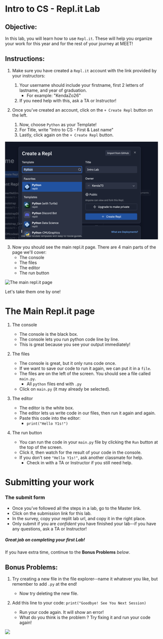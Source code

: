 # Intro to CS - Repl.it Lab

## Objective: 
In this lab, you will learn how to use `Repl.it`. These will help you organize your work for this year and for the rest of your journey at MEET!


## Instructions:

1. Make sure you have created a `Repl.it` account with the link provided by your instructors:
    1. Your username should include your firstname, first 2 letters of lastname, and year of graduation.
       - For example: "KendaZo26"
    3. If you need help with this, ask a TA or Instructor!

2. Once you've created an account, click on the `+ Create Repl` button on the left.
   1. Now, choose `Python` as your Template!
    2. For Title, write "Intro to CS - First & Last name"
    3. Lastly, click again on the `+ Create Repl` button.
    
![Team Tabs](Create_Repl.png)

<!--
3. On the group page, you can see all your current labs.
    1. You should see one called `01 - Intro to CS`--click to start the lab.
-->

3. Now you should see the main repl.it page. There are 4 main parts of the page we'll cover:
    - The console
    - The files
    - The editor
    - The run button
    
![The main repl.it page](lab1_1.png)

Let's take them one by one!

# The Main Repl.it page

1. The console
    - The console is the black box.
    - The console lets you run python code line by line.
    - This is great because you see your output immediately!
   <!--
    - Try pasting this code into the console and hitting `ENTER` to run it!
        - `print("Hello World!")`
        - Note: Use ctr shift V to paste your code to the console.
   -->     
2. The files
    - The console is great, but it only runs code once.
    - If we want to save our code to run it again, we can put it in a `file`.
    - The files are on the left of the screen. You should see a file called `main.py`.
        - All `python` files end with `.py`
    - Click on `main.py` (it may already be selected).
    
3. The editor
    - The editor is the white box.
    -  The editor lets us write code in our files, then run it again and again.
    - Paste this code into the editor:
        - `print("Hello Y1s!")`
        
4. The run button
    - You can run the code in your `main.py` file by clicking the `Run` button at the top of the screen.
    - Click it, then watch for the result of your code in the console.
    - If you don't see `"Hello Y1s!"`, ask another classmate for help.
        - Check in with a TA or Instructor if you still need help.

<!--
5. The test tab
    - Tests help us make sure our code is working correctly.
    - Click the checkmark on the left of the screen to open the tests tab.
    - Click the `Run tests` button to run tests on your code.
    - If you copied the code exactly from step `3`--it should pass!
        - If the test doesn't pass, ask another classmate for help.
        
       
![The test tab](https://gcdnb.pbrd.co/images/uLZ6GGpKBv09.png)

 -->

 
 # Submitting your work
 
 ### The submit form
- Once you've followed all the steps in a lab, go to the Master link.
- Click on the submission link for this lab.
- In the survey, copy your replit lab url, and copy it in the right place. 
- Only submit if you are *confident* you have finished your lab--if you have any questions, ask a TA or Instructor!
<!--
        
5. The submit button
    - Once you've followed all the steps in a lab and the test passes, you can click the submit button.
    - Only submit if you are *confident* you have finished your lab--if you have any questions, ask a TA or Instructor!
-->
##### Great job on completing your first Lab!

If you have extra time, continue to the **Bonus Problems** *below*.

## Bonus Problems:

1. Try creating a new file in the file explorer--name it whatever you like, but remember to add `.py` at the end!
    - Now try deleting the new file.

2. Add this line to your code: `print("Goodbye! See You Next Session)`
    - Run your code again. It will show an error!
    - What do you think is the problem ? Try fixing it and run your code again!

<img src="https://media.giphy.com/media/8m4R4pvViWtRzbloJ1/giphy.gif" width="500">

<!--
# Intro to CS - Repl.it Lab

## Objective: 
In this lab, you will learn how to us `Repl.it`. These will help you organize your work for this year and for the rest of your journey at MEET!


## Instructions:

1. Make sure you have created a `Repl.it` account with the link provided by your instructors:
    1. If you need help with this, ask a TA or Instructor!

2. Once you've created an account, find the `Teams` tab on the left.
    1. From here you should be able to find your group. Click on it!
    
![Team Tabs](lab1_0.png)


3. On the group page, you can see all your current labs.
    1. You should see one called `01 - Intro to CS`--click to start the lab.


4. Now you should see the main repl.it page. There are 5 main parts of the page we'll cover:
    - The console
    - The files
    - The editor
    - The run button
    - The submit button
    
![The main repl.it page](lab1_1.png)

Let's take them one by one!

# The Main Repl.it page

1. The console
    - The console is the black box.
    - The console lets you run python code line by line.
    - This is great because you see your output immediately!
    - Try pasting this code into the console and hitting `ENTER` to run it!
        - `print("Hello World!")`
        - Note: Use ctr shift V to paste your code to the console.
        
2. The files
    - The console is great, but it only runs code once.
    - If we want to save our code to run it again, we can put it in a `file`.
    - The files are on the left of the screen. You should see a file called `main.py`.
        - All `python` files end with `.py`
    - Click on `main.py` (it may already be selected).
    
3. The editor
    - The editor is the white box.
    -  The editor lets us write code in our files, then run it again and again.
    - Paste this code into the editor:
        - `print("Hello Y1s!")`
        
4. The run button
    - You can run the code in your `main.py` file by clicking the `Run` button at the top of the screen.
    - Click it, then watch for the result of your code in the console.
    - If you don't see `"Hello Y1s!"`, ask another classmate for help.
        - Check in with a TA or Instructor if you still need help.
-->
<!--
5. The test tab
    - Tests help us make sure our code is working correctly.
    - Click the checkmark on the left of the screen to open the tests tab.
    - Click the `Run tests` button to run tests on your code.
    - If you copied the code exactly from step `3`--it should pass!
        - If the test doesn't pass, ask another classmate for help.
        
       
![The test tab](https://gcdnb.pbrd.co/images/uLZ6GGpKBv09.png)

 -->
  <!--      
5. The submit button
    - Once you've followed all the steps in a lab and the test passes, you can click the submit button.
    - Only submit if you are *confident* you have finished your lab--if you have any questions, ask a TA or Instructor!

##### Great job on completing your first Lab!

If you have extra time, continue to the **Bonus Problems** *below*.

## Bonus Problems:

1. Try creating a new file in the file explorer--name it whatever you like, but remember to add `.py` at the end!
    - Now try deleting the new file.

2. Edit your original code so it looks like this: `print("Goodbye! See You Next Session)`
    - Run your code again. It will show an error!
    - What do you think is the problem ? Try fixing it and run your code again!

<img src="https://media.giphy.com/media/8m4R4pvViWtRzbloJ1/giphy.gif" width="500">

-->
